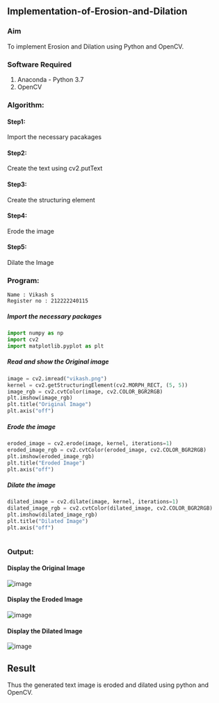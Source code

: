## Implementation-of-Erosion-and-Dilation
### Aim
To implement Erosion and Dilation using Python and OpenCV.
### Software Required
1. Anaconda - Python 3.7
2. OpenCV
### Algorithm:
#### Step1:<br>
Import the necessary pacakages

#### Step2:<br>
Create the text using cv2.putText

#### Step3:<br>
Create the structuring element

#### Step4:<br>
Erode the image


#### Step5: <br>
Dilate the Image

 
### Program:
```
Name : Vikash s
Register no : 212222240115
```

##### Import the necessary packages
``` Python
import numpy as np
import cv2
import matplotlib.pyplot as plt
```
##### Read and show the Original image
``` Python
image = cv2.imread("vikash.png")
kernel = cv2.getStructuringElement(cv2.MORPH_RECT, (5, 5))
image_rgb = cv2.cvtColor(image, cv2.COLOR_BGR2RGB)
plt.imshow(image_rgb)
plt.title("Original Image")
plt.axis("off")
```

##### Erode the image
``` Python
eroded_image = cv2.erode(image, kernel, iterations=1)
eroded_image_rgb = cv2.cvtColor(eroded_image, cv2.COLOR_BGR2RGB)
plt.imshow(eroded_image_rgb)
plt.title("Eroded Image")
plt.axis("off")

```
##### Dilate the image
``` Python
dilated_image = cv2.dilate(image, kernel, iterations=1)
dilated_image_rgb = cv2.cvtColor(dilated_image, cv2.COLOR_BGR2RGB)
plt.imshow(dilated_image_rgb)
plt.title("Dilated Image")
plt.axis("off")



```
### Output:

#### Display the Original Image


![image](https://github.com/user-attachments/assets/da164988-3675-42ad-8e20-004a2a33e1e3)


#### Display the Eroded Image


![image](https://github.com/user-attachments/assets/4281ffb4-6183-40c0-bcc9-8254aa48df8d)



#### Display the Dilated Image


![image](https://github.com/user-attachments/assets/13c3c158-db1b-4ee1-ab9c-dc560f8597a0)



## Result
Thus the generated text image is eroded and dilated using python and OpenCV.
